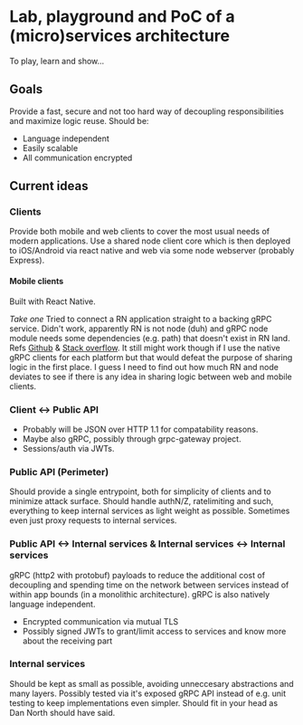 # Lab, playground and PoC of a (micro)services architecture
To play, learn and show...

## Goals
Provide a fast, secure and not too hard way of decoupling responsibilities and maximize logic reuse. Should be:
- Language independent
- Easily scalable
- All communication encrypted

## Current ideas

### Clients
Provide both mobile and web clients to cover the most usual needs of modern applications. Use a shared node client core which is then deployed to iOS/Android via react native and web via some node webserver (probably Express).

#### Mobile clients
Built with React Native.

*Take one*
Tried to connect a RN application straight to a backing gRPC service. Didn't work, apparently RN is not node (duh) and gRPC node module needs some dependencies (e.g. path) that doesn't exist in RN land. Refs [Github](https://github.com/grpc/grpc/issues/7038) & [Stack overflow](http://stackoverflow.com/questions/36203549/grpc-on-react-native). It still might work though if I use the native gRPC clients for each platform but that would defeat the purpose of sharing logic in the first place. I
guess I need to find out how much RN and node deviates to see if there is any idea in sharing logic between web and mobile clients.

### Client <-> Public API
- Probably will be JSON over HTTP 1.1 for compatability reasons.
- Maybe also gRPC, possibly through grpc-gateway project.
- Sessions/auth via JWTs.

### Public API (Perimeter)
Should provide a single entrypoint, both for simplicity of clients and to minimize attack surface.  Should handle authN/Z, ratelimiting and such, everything to keep internal services as light weight as possible. Sometimes even just proxy requests to internal services.

### Public API <-> Internal services & Internal services <-> Internal services
gRPC (http2 with protobuf) payloads to reduce the additional cost of decoupling and spending time on the network between services instead of within app bounds (in a monolithic architecture). gRPC is also natively language independent.
- Encrypted communication via mutual TLS
- Possibly signed JWTs to grant/limit access to services and know more about the receiving part

### Internal services
Should be kept as small as possible, avoiding unneccesary abstractions and many layers. Possibly tested via it's exposed gRPC API instead of e.g. unit testing to keep implementations even simpler. Should fit in your head as Dan North should have said.
